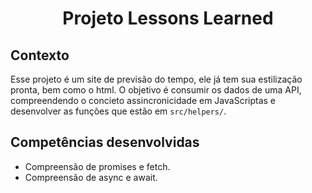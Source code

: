 # <p align="center">Projeto Lessons Learned</p>

## Contexto

Esse projeto é um site de previsão do tempo, ele já tem sua estilização pronta, bem como o html. O objetivo é consumir os dados de uma API, compreendendo o concieto assincronicidade em JavaScriptas e desenvolver as funções que estão em `src/helpers/`.

## Competências desenvolvidas

- Compreensão de promises e fetch.
- Compreensão de async e await.
